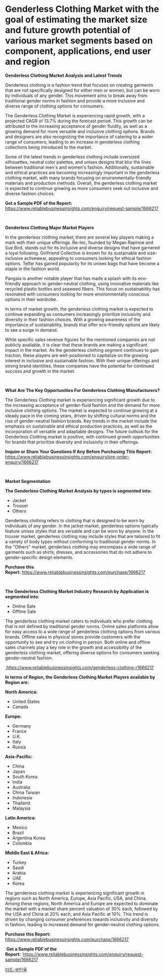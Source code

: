 <p><h1>Genderless Clothing Market with the goal of estimating the market size and future growth potential of various market segments based on component, applications, end user and region</h1></p><p><strong>Genderless Clothing Market Analysis and Latest Trends</strong></p>
<p><p>Genderless clothing is a fashion trend that focuses on creating garments that are not specifically designed for either men or women, but can be worn by individuals of any gender. This movement aims to break away from traditional gender norms in fashion and provide a more inclusive and diverse range of clothing options for consumers.</p><p>The Genderless Clothing Market is experiencing rapid growth, with a projected CAGR of 13.7% during the forecast period. This growth can be attributed to the increasing acceptance of gender fluidity, as well as a growing demand for more versatile and inclusive clothing options. Brands and designers are also recognizing the importance of catering to a wider range of consumers, leading to an increase in genderless clothing collections being introduced to the market.</p><p>Some of the latest trends in genderless clothing include oversized silhouettes, neutral color palettes, and unisex designs that blur the lines between traditional men's and women's fashion. Additionally, sustainable and ethical practices are becoming increasingly important in the genderless clothing market, with many brands focusing on environmentally-friendly materials and production methods. Overall, the genderless clothing market is expected to continue growing as more consumers seek out inclusive and diverse fashion choices.</p></p>
<p><strong>Get a Sample PDF of the Report:&nbsp;</strong> <a href="https://www.reliablebusinessinsights.com/enquiry/request-sample/1666217">https://www.reliablebusinessinsights.com/enquiry/request-sample/1666217</a></p>
<p>&nbsp;</p>
<p><strong>Genderless Clothing Major Market Players</strong></p>
<p><p>In the genderless clothing market, there are several key players making a mark with their unique offerings. Re-Inc, founded by Megan Rapinoe and Sue Bird, stands out for its inclusive and diverse designs that have garnered a loyal following. Girlfriend Collective is known for its sustainable and size-inclusive activewear, appealing to consumers looking for ethical fashion options. Telfar has gained popularity for its unisex bags that have become a staple in the fashion world.</p><p>Pangaia is another notable player that has made a splash with its eco-friendly approach to gender-neutral clothing, using innovative materials like recycled plastic bottles and seaweed fibers. This focus on sustainability has resonated with consumers looking for more environmentally conscious options in their wardrobe.</p><p>In terms of market growth, the genderless clothing market is expected to continue expanding as consumers increasingly prioritize inclusivity and diversity in their fashion choices. With a growing awareness of the importance of sustainability, brands that offer eco-friendly options are likely to see a surge in demand.</p><p>While specific sales revenue figures for the mentioned companies are not publicly available, it is clear that these brands are making a significant impact in the market. As the genderless clothing segment continues to gain traction, these players are well-positioned to capitalize on the growing interest in inclusive and sustainable fashion. With their unique offerings and strong brand identities, these companies have the potential for continued success and growth in the market.</p></p>
<p>&nbsp;</p>
<p><strong>What Are The Key Opportunities For Genderless Clothing Manufacturers?</strong></p>
<p><p>The Genderless Clothing market is experiencing significant growth due to the increasing acceptance of gender-fluid fashion and the demand for more inclusive clothing options. The market is expected to continue growing at a steady pace in the coming years, driven by shifting cultural norms and the rise of gender-neutral fashion brands. Key trends in the market include the emphasis on sustainable and ethical production practices, as well as the incorporation of versatile and adaptable designs. The future outlook for the Genderless Clothing market is positive, with continued growth opportunities for brands that prioritize diversity and inclusivity in their offerings.</p></p>
<p><strong>Inquire or Share Your Questions If Any Before Purchasing This Report:</strong> <a href="https://www.reliablebusinessinsights.com/enquiry/pre-order-enquiry/1666217">https://www.reliablebusinessinsights.com/enquiry/pre-order-enquiry/1666217</a></p>
<p>&nbsp;</p>
<p><strong>Market Segmentation</strong></p>
<p><strong>The Genderless Clothing Market Analysis by types is segmented into:</strong></p>
<p><ul><li>Jacket</li><li>Trouser</li><li>Others</li></ul></p>
<p><p>Genderless clothing refers to clothing that is designed to be worn by individuals of any gender. In the jacket market, genderless options typically feature unisex styles that are versatile and can be worn by anyone. In the trouser market, genderless clothing may include styles that are tailored to fit a variety of body types without conforming to traditional gender norms. In the "Others" market, genderless clothing may encompass a wide range of garments such as shirts, dresses, and accessories that do not adhere to gender-specific design elements.</p></p>
<p><strong>Purchase this Report:&nbsp;</strong><a href="https://www.reliablebusinessinsights.com/purchase/1666217">https://www.reliablebusinessinsights.com/purchase/1666217</a></p>
<p>&nbsp;</p>
<p><strong>The Genderless Clothing Market Industry Research by Application is segmented into:</strong></p>
<p><ul><li>Online Sale</li><li>Offline Sale</li></ul></p>
<p><p>The genderless clothing market caters to individuals who prefer clothing that is not defined by traditional gender norms. Online sales platforms allow for easy access to a wide range of genderless clothing options from various brands. Offline sales in physical stores provide customers with the opportunity to see and try on clothing in person. Both online and offline sales channels play a key role in the growth and accessibility of the genderless clothing market, offering diverse options for consumers seeking gender-neutral fashion.</p></p>
<p><a href="https://www.reliablebusinessinsights.com/genderless-clothing-r1666217">&nbsp;https://www.reliablebusinessinsights.com/genderless-clothing-r1666217</a></p>
<p><strong>In terms of Region, the Genderless Clothing Market Players available by Region are:</strong></p>
<p>
    <p> <strong> North America: </strong>
        <ul>
            <li>United States</li>
            <li>Canada</li>
        </ul>
        </p> 
    <p> <strong> Europe: </strong>
        <ul>
            <li>Germany</li>
            <li>France</li>
            <li>U.K.</li>
            <li>Italy</li>
            <li>Russia</li>
        </ul>
        </p> 
    <p> <strong> Asia-Pacific: </strong>
        <ul>
            <li>China</li>
            <li>Japan</li>
            <li>South Korea</li>
            <li>India</li>
            <li>Australia</li>
            <li>China Taiwan</li>
            <li>Indonesia</li>
            <li>Thailand</li>
            <li>Malaysia</li>
        </ul>
        </p> 
    <p> <strong> Latin America: </strong>
        <ul>
            <li>Mexico</li>
            <li>Brazil</li>
            <li>Argentina Korea</li>
            <li>Colombia</li>
        </ul>
        </p> 
    <p> <strong> Middle East & Africa: </strong>
        <ul>
            <li>Turkey</li>
            <li>Saudi</li>
            <li>Arabia</li>
            <li>UAE</li>
            <li>Korea</li>
        </ul>
    </p>
    </p>
<p><p>The genderless clothing market is experiencing significant growth in regions such as North America, Europe, Asia Pacific, USA, and China. Among these regions, North America and Europe are expected to dominate the market with a market share percent valuation of 30% each, followed by the USA and China at 20% each, and Asia Pacific at 10%. This trend is driven by changing consumer preferences towards inclusivity and diversity in fashion, leading to increased demand for gender-neutral clothing options.</p></p>
<p><strong>Purchase this Report: </strong><a href="https://www.reliablebusinessinsights.com/purchase/1666217">https://www.reliablebusinessinsights.com/purchase/1666217</a></p>
<p>&nbsp;<strong>Get a Sample PDF of the Report:&nbsp;&nbsp;</strong><a href="https://www.reliablebusinessinsights.com/enquiry/request-sample/1666217">https://www.reliablebusinessinsights.com/enquiry/request-sample/1666217</a></p>
<p><strong></strong></p>
<p><p><a href="https://github.com/RichardLueilwitz787/Market-Research-Report-List-2/blob/main/2314446152404.md">터트-부탄올</a></p></p>
